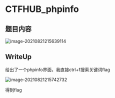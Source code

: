 # CTFHUB_phpinfo

## 题目内容

![image-20210821215639114](/home/adian/note/Study_Note/网络安全/CTF/pic/6.png)

## WriteUp
给出了一个phpinfo界面，我直接ctrl+f搜索关键词flag

![image-20210821215742732](/home/adian/note/Study_Note/网络安全/CTF/pic/7.png)

得到flag

